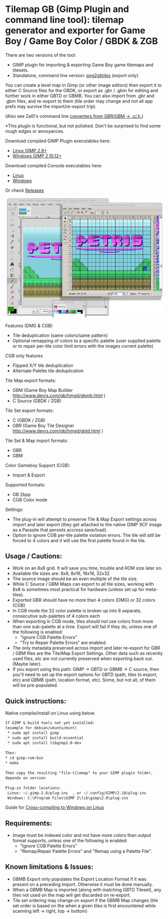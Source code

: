 Tilemap GB (Gimp Plugin and command line tool): tilemap generator and exporter for Game Boy / Game Boy Color / GBDK & ZGB
===========

There are two versions of the tool:
* GIMP plugin for importing & exporting Game Boy game tilemaps and tilesets.
* Standalone, command line version: [png2gbtiles](/console) (export only)

You can create a level map in Gimp (or other image editors) then export it to either C Source files for the GBDK, or export as .gbr / .gbm for editing and further work in either GBTD or GBMB. You can also import from .gbr and .gbm files, and re-export to them (tile order may change and not all app prefs may survive the import/re-export trip).

(Also see Zal0's command line [converters from GBR/GBM -> .c/.h.](https://github.com/Zal0/ZGB/tree/master/tools)) 

*This plugin is functional, but not polished. Don't be surprised to find some rough edges or annoyances.

Download compiled GIMP Plugin executables here:
 * [Linux GIMP 2.8+](/bin/linux)
 * [Windows GIMP 2.10.12+](/bin/windows)

Download compiled Console executables here:
 * [Linux](/console/bin/linux)
 * [Windows](/console/bin/windows)

Or check [Releases](https://github.com/bbbbbr/gimp-tilemap-gb/releases)

![Opening a Game Boy Map Builder map as an image in GIMP](https://raw.githubusercontent.com/bbbbbr/gimp-tilemap/master/info/gimp-tilemap-plugin-screenshot.png)


Features (DMG & CGB)
 * Tile deduplication (same colors/same pattern)
 * Optional remapping of colors to a specific palette (user supplied palette or to repair per-tile color limit errors with the images current palette)

CGB only features
 * Flipped X/Y tile deduplication
 * Alternate Palette tile deduplication

Tile Map export formats:
* GBM (Game Boy Map Builder http://www.devrs.com/gb/hmgd/gbmb.html )
* C Source (GBDK / ZGB)

Tile Set export formats:
 * C (GBDK / ZGB)
 * GBR (Game Boy Tile Designer http://www.devrs.com/gb/hmgd/gbtd.html )

Tile Set & Map import formats:
 * GBR
 * GBM

Color Gameboy Support (CGB):
 * Import & Export

Supported formats:
 * GB 2bpp
 * CGB Color mode

Settings:
 * The plug-in will attempt to preserve Tile & Map Export settings across import and later export (they get attached to the native GIMP XCF image as a Parasite that persists accross save/load).
 * Option to ignore CGB per-tile palette violation errors. The tile will still be forced to 4 colors and it will use the first palette found in the tile.


## Usage / Cautions:
 * Work on an 8x8 grid. It will save you time, trouble and ROM size later on.
 * Available tile sizes are: 8x8, 8x16, 16x16, 32x32
 * The source image should be an even multiple of the tile size.
 * While C Source / GBM Maps can export to all tile sizes, working with 8x8 is sometimes most practical for hardware (unless set up for meta-tiles).
 * Exported GBR should have no more than 4 colors (DMG) or 32 colors (CGB)
 * In CGB mode the 32 color palette is broken up into 8 separate, consecutive sub-palettes of 4 colors each
 * When exporting in CGB mode, tiles *should not* use colors from more than one sub-palette at a time. Export will fail if they do, unless one of the following is enabled:
   * "Ignore CGB Palette Errors"
   * "Try to Repair Palette Errors" are enabled.
 * The only metadata preserved across import and later re-export for GBR / GBM files are the Tile/Map Export Settings. Other data such as recently used files, etc are not currently preserved when exporting back out. (Maybe later).
 * If you export using this path: GIMP -> GBTD or GBMB -> C source, then you'll need to set up the export options for GBTD (path, tiles to export, etc) and GBMB (path, location format, etc). Some, but not all, of them will be pre-populated.

## Quick instructions:

Native compile/install on Linux using below.

```
If GIMP & build tools not yet installed:
(example for debian/ubuntu/mint)
 * sudo apt install gimp
 * sudo apt install build-essential
 * sudo apt install libgimp2.0-dev

Then:
* cd gimp-rom-bin
* make

Then copy the resulting "file-tilemap" to your GIMP plugin folder, depends on version

Plug-in folder locations:
 Linux: ~/.gimp-2.8/plug-ins  , or ~/.config/GIMP/2.10/plug-ins
 Windows: C:\Program Files\GIMP 2\lib\gimp\2.0\plug-ins

```
Guide for [Cross-compiling to Windows on Linux](https://github.com/bbbbbr/gimp-rom-bin/blob/master/doc/GIMP%20jhbuild%20for%20Windows%20on%20Linux.md)


## Requirements:
* Image must be indexed color and not have more colors than output format supports, unless one of the following is enabled:
   * "Ignore CGB Palette Errors"
   * "Remap/Repair Palette Errors" and "Remap using a Palette File".

## Known limitations & Issues:
* GBMB Export only populates the Export Location Format if it was present on a preceding Import. Otherwise it must be done manually.
* When a GBMB Map is imported (along with matching GBTD Tileset), any tiles not used on the map will get discarded on re-export.
* Tile set ordering may change on export if the GBMB Map changes (tile set order is based on the when a given tiles is first encountered while scanning left -> right, top -> bottom)


